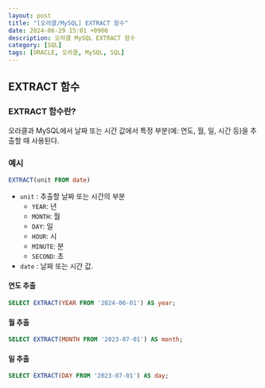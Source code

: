 ```yaml
---
layout: post
title: "[오라클/MySQL] EXTRACT 함수"
date: 2024-06-29 15:01 +0900
description: 오라클 MySQL EXTRACT 함수
category: [SQL]
tags: [ORACLE, 오라클, MySQL, SQL]
---
```

## EXTRACT 함수
### EXTRACT 함수란?
오라클과 MySQL에서 날짜 또는 시간 값에서 특정 부분(예: 연도, 월, 일, 시간 등)을 추출할 때 사용된다.

### 예시
```sql
EXTRACT(unit FROM date)
```
- `unit` : 추출할 날짜 또는 시간의 부분
	-   `YEAR`: 년
	-   `MONTH`: 월
	-   `DAY`: 일
	-   `HOUR`: 시
	-   `MINUTE`: 분
	-   `SECOND`: 초
- `date` : 날짜 또는 시간 값.

#### 연도 추출
```sql
SELECT EXTRACT(YEAR FROM '2024-06-01') AS year;
```

#### 월 추출
```sql
SELECT EXTRACT(MONTH FROM '2023-07-01') AS month;
```

#### 일 추출
```sql
SELECT EXTRACT(DAY FROM '2023-07-01') AS day;
```
